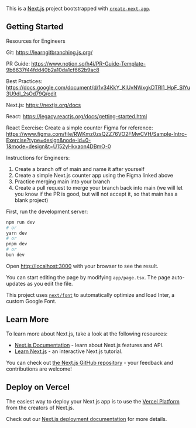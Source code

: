 This is a [Next.js](https://nextjs.org/) project bootstrapped with [`create-next-app`](https://github.com/vercel/next.js/tree/canary/packages/create-next-app).

## Getting Started

Resources for Engineers

Git: https://learngitbranching.js.org/

PR Guide: https://www.notion.so/h4i/PR-Guide-Template-9b6637f44fdd40b2a10da1cf662b9ac8

Best Practices: https://docs.google.com/document/d/1v34KkY_KlUvNWxgkDTRI1_HpF_SlYu3U9dl_2sOd79Q/edit 

Next.js: https://nextjs.org/docs

React: https://legacy.reactjs.org/docs/getting-started.html 


React Exercise: Create a simple counter
Figma for reference: https://www.figma.com/file/RWKmz0zsQZZ76VO2FMwCVH/Sample-Intro-Exercise?type=design&node-id=0-1&mode=design&t=U152yHkxaon4DBmO-0 


Instructions for Engineers:
1. Create a branch off of main and name it after yourself
2. Create a simple Next.js counter app using the Figma linked above
3. Practice merging main into your branch
4. Create a pull request to merge your branch back into main (we will let you know if the PR is good, but will not accept it, so that main has a blank project)


First, run the development server:

```bash
npm run dev
# or
yarn dev
# or
pnpm dev
# or
bun dev
```

Open [http://localhost:3000](http://localhost:3000) with your browser to see the result.

You can start editing the page by modifying `app/page.tsx`. The page auto-updates as you edit the file.

This project uses [`next/font`](https://nextjs.org/docs/basic-features/font-optimization) to automatically optimize and load Inter, a custom Google Font.

## Learn More

To learn more about Next.js, take a look at the following resources:

- [Next.js Documentation](https://nextjs.org/docs) - learn about Next.js features and API.
- [Learn Next.js](https://nextjs.org/learn) - an interactive Next.js tutorial.

You can check out [the Next.js GitHub repository](https://github.com/vercel/next.js/) - your feedback and contributions are welcome!

## Deploy on Vercel

The easiest way to deploy your Next.js app is to use the [Vercel Platform](https://vercel.com/new?utm_medium=default-template&filter=next.js&utm_source=create-next-app&utm_campaign=create-next-app-readme) from the creators of Next.js.

Check out our [Next.js deployment documentation](https://nextjs.org/docs/deployment) for more details.
